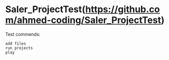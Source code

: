 # Saler_ProjectTest(https://github.com/ahmed-coding/Saler_ProjectTest)
Test commends:
```
add files
run projects
play
```
